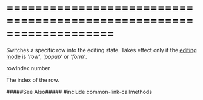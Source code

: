 ===================================================================
===================================================================

<!--shortDescription-->
Switches a specific row into the editing state. Takes effect only if the [editing mode]({basewidgetpath}/Configuration/editing/#mode) is *'row'*, *'popup'* or *'form'*.
<!--/shortDescription-->

<!--paramName1-->rowIndex<!--/paramName1-->
<!--paramType1-->number<!--/paramType1-->
<!--paramDescription1-->
The index of the row.
<!--/paramDescription1-->

<!--fullDescription-->
#####See Also#####
#include common-link-callmethods
<!--/fullDescription-->